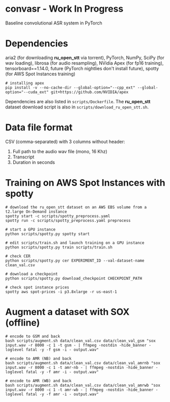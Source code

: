 # convasr - Work In Progress
Baseline convolutional ASR system in PyTorch

# Dependencies
aria2 (for downloading **ru_open_stt** via torrent), PyTorch, NumPy, SciPy (for wav loading), librosa (for audio resampling), NVidia Apex (for fp16 training), tensorboard==1.14.0, future (PyTorch nightlies don't install future), spotty (for AWS Spot Instances training)
```shell
# installing apex
pip install -v --no-cache-dir --global-option="--cpp_ext" --global-option="--cuda_ext" git+https://github.com/NVIDIA/apex
```
Dependencies are also listed in `scripts/Dockerfile`. The **ru_open_stt** dataset download script is also in `scripts/download_ru_open_stt.sh`.

# Data file format
CSV (comma-separated) with 3 columns without header:
1. Full path to the audio wav file (mono, 16 Khz)
2. Transcript
3. Duration in seconds

# Training on AWS Spot Instances with spotty
```shell
# download the ru_open_stt dataset on an AWS EBS volume from a t2.large On-Demand instance
spotty start -c scripts/spotty_preprocess.yaml
spotty run -c scripts/spotty_preprocess.yaml preprocess

# start a GPU instance
python scripts/spotty.py spotty start

# edit scripts/train.sh and launch training on a GPU instance
python scripts/spotty.py train scripts/train.sh

# check CER
python scripts/spotty.py cer EXPERIMENT_ID --val-dataset-name clean_val.csv

# download a checkpoint
python scripts/spotty.py download_checkpoint CHECKPOINT_PATH

# check spot instance prices
spotty aws spot-prices -i p3.8xlarge -r us-east-1
```

# Augment a dataset with SOX (offline)
```shell
# encode to GSM and back
bash scripts/augment.sh data/clean_val.csv data/clean_val_gsm "sox input.wav -r 8000 -c 1 -t gsm - | ffmpeg -nostdin -hide_banner -loglevel fatal -y -f gsm -i - output.wav"

# encode to AMR (NB) and back
bash scripts/augment.sh data/clean_val.csv data/clean_val_amrnb "sox input.wav -r 8000 -c 1 -t amr-nb - | ffmpeg -nostdin -hide_banner -loglevel fatal -y -f amr -i - output.wav"

# encode to AMR (WB) and back
bash scripts/augment.sh data/clean_val.csv data/clean_val_amrwb "sox input.wav -r 8000 -c 1 -t amr-wb - | ffmpeg -nostdin -hide_banner -loglevel fatal -y -f amr -i - output.wav"
```
